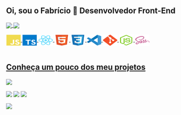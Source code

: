  
## Oi, sou o Fabrício 👋 Desenvolvedor Front-End

<div align="left">
  <a href="https://github.com/fasillva">
    
  <img height="180em" align="center" src="https://github-readme-stats.vercel.app/api?username=fabriciolak&show_icons=true&theme=dark&include_all_commits=true&count_private=true&locale=pt-br&layout=compact"/>
  <img height="180em" align="center" src="https://github-readme-stats.vercel.app/api/top-langs/?username=fabriciolak&layout=compact&langs_count=7&theme=dark&locale=pt-br&layout=compact"/>
    
</div>

<div style="display: inline_block"><br>
  <img align="center" alt="Js" height="30" width="40" src="https://raw.githubusercontent.com/devicons/devicon/master/icons/javascript/javascript-plain.svg">
  <img align="center" alt="Ts" height="30" width="40" src="https://raw.githubusercontent.com/devicons/devicon/master/icons/typescript/typescript-plain.svg">
  <img align="center" alt="React" height="30" width="40" src="https://raw.githubusercontent.com/devicons/devicon/master/icons/react/react-original.svg">
  <img align="center" alt="HTML" height="30" width="40" src="https://raw.githubusercontent.com/devicons/devicon/master/icons/html5/html5-original.svg">
  <img align="center" alt="CSS" height="30" width="40" src="https://raw.githubusercontent.com/devicons/devicon/master/icons/css3/css3-original.svg">
  <img align="center" alt="VsCode" height="30" width="40" src="https://raw.githubusercontent.com/devicons/devicon/master/icons/vscode/vscode-original.svg">
  <img align="center" alt="Git" height="30" width="40" src="https://raw.githubusercontent.com/devicons/devicon/master/icons/git/git-original.svg">
  <img align="center" alt="NodeJS" height="30" width="40" src="https://raw.githubusercontent.com/devicons/devicon/master/icons/nodejs/nodejs-original.svg">
  <img align="center" alt="SASS" height="30" width="40" src="https://raw.githubusercontent.com/devicons/devicon/master/icons/sass/sass-original.svg">
  
</div><br>
  
  ## Conheça um pouco dos meu projetos
  
<div align="left">
  <a href="https://github.com/fabriciolak/pagina-de-login">
  <img height="117.7em" align="center" src="https://github-readme-stats.vercel.app/api/pin/?username=fabriciolak&repo=pagina-de-login&theme=dark&layout=compact&show_icons=true"/>
</div><br>
    
<div align="left">
  <a href="https://instagram.com/sfabriciop" target="_blank"><img src="https://img.shields.io/badge/-Instagram-%23E4405F?style=for-the-badge&logo=instagram&logoColor=white" target="_blank"></a>
    <a href = "mailto:fabriciolak12@gmail.com"><img src="https://img.shields.io/badge/-Gmail-%23333?style=for-the-badge&logo=gmail&logoColor=white" target="_blank"></a>
    <a href = "https://api.whatsapp.com/send?phone=5577998486978&text=Oi%20Fabr%C3%ADcio%2C%20meu%20nome%20%C3%A9%20"><img src="https://img.shields.io/badge/WhatsApp-25D366?style=for-the-badge&logo=whatsapp&logoColor=white" target="_blank"></a>

  <a href = "https://www.behance.net/fasillva"><img src="https://aleen42.github.io/badges/src/behance.svg" target="_blank"></a>

</div>
    



